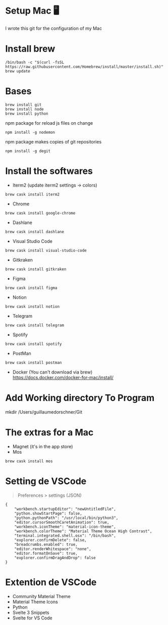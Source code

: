 # Setup Mac 🖥

I wrote this git for the configuration of my Mac

# Install brew

```
/bin/bash -c "$(curl -fsSL https://raw.githubusercontent.com/Homebrew/install/master/install.sh)"
brew update
```

# Bases
```
brew install git
brew install node
brew install python
```
npm package for reload js files on change
```
npm install -g nodemon
```
npm package makes copies of git repositories
```
npm install -g degit
````

# Install the softwares 

- Iterm2 (update iterm2 settings -> colors)
```
brew cask install iterm2
```
- Chrome
```
brew cask install google-chrome
```
- Dashlane
```
brew cask install dashlane
```
- Visual Studio Code
```
brew cask install visual-studio-code
```
- Gitkraken
```
brew cask install gitkraken
```
- Figma
```
brew cask install figma
```
- Notion
```
brew cask install notion
```
- Telegram
```
brew cask install telegram
```
- Spotify
```
brew cask install spotify
```
- PostMan
```
brew cask install postman
```
- Docker (You can't download via brew)  
https://docs.docker.com/docker-for-mac/install/

# Add Working directory To Program

mkdir /Users/guillaumedorschner/Git

# The extras for a Mac

- Magnet (it's in the app store)
- Mos
```
brew cask install mos
```

# Setting de VSCode

> Preferences > settings (JSON)

```
{
    "workbench.startupEditor": "newUntitledFile",
    "python.showStartPage": false,
    "python.pythonPath": "/usr/local/bin/python3",
    "editor.cursorSmoothCaretAnimation": true,
    "workbench.iconTheme": "material-icon-theme",
    "workbench.colorTheme": "Material Theme Ocean High Contrast",
    "terminal.integrated.shell.osx": "/bin/bash",
    "explorer.confirmDelete": false,
    "breadcrumbs.enabled": true,
    "editor.renderWhitespace": "none",
    "editor.formatOnSave": true,
    "explorer.confirmDragAndDrop": false
}
```

# Extention de VSCode

- Community Material Theme
- Material Theme Icons
- Python
- Svelte 3 Snippets
- Svelte for VS Code
